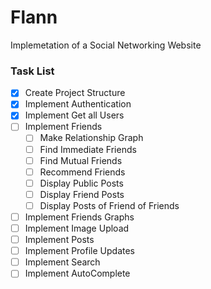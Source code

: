 # Flann
Implemetation of a Social Networking Website

### Task List
- [X] Create Project Structure
- [X] Implement Authentication
- [X] Implement Get all Users
- [ ] Implement Friends
  - [ ] Make Relationship Graph
  - [ ] Find Immediate Friends
  - [ ] Find Mutual Friends
  - [ ] Recommend Friends
  - [ ] Display Public Posts
  - [ ] Display Friend Posts
  - [ ] Display Posts of Friend of Friends
- [ ] Implement Friends Graphs
- [ ] Implement Image Upload
- [ ] Implement Posts
- [ ] Implement Profile Updates
- [ ] Implement Search
- [ ] Implement AutoComplete
